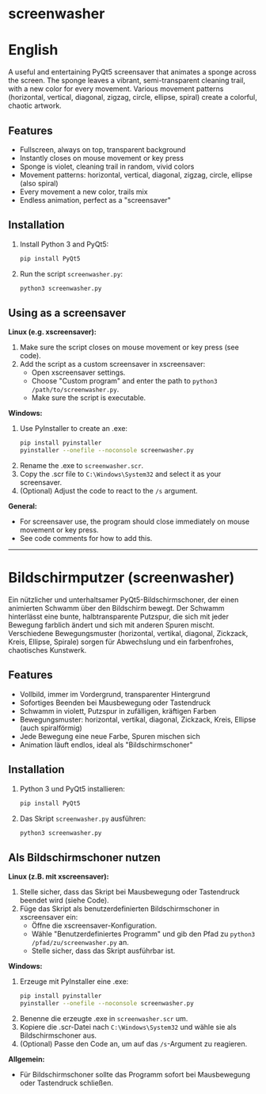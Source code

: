 # screenwasher

# English

A useful and entertaining PyQt5 screensaver that animates a sponge across the screen. The sponge leaves a vibrant, semi-transparent cleaning trail, with a new color for every movement. Various movement patterns (horizontal, vertical, diagonal, zigzag, circle, ellipse, spiral) create a colorful, chaotic artwork.

## Features
- Fullscreen, always on top, transparent background
- Instantly closes on mouse movement or key press
- Sponge is violet, cleaning trail in random, vivid colors
- Movement patterns: horizontal, vertical, diagonal, zigzag, circle, ellipse (also spiral)
- Every movement a new color, trails mix
- Endless animation, perfect as a "screensaver"

## Installation
1. Install Python 3 and PyQt5:
   ```bash
   pip install PyQt5
   ```
2. Run the script `screenwasher.py`:
   ```bash
   python3 screenwasher.py
   ```

## Using as a screensaver

**Linux (e.g. xscreensaver):**
1. Make sure the script closes on mouse movement or key press (see code).
2. Add the script as a custom screensaver in xscreensaver:
   - Open xscreensaver settings.
   - Choose "Custom program" and enter the path to `python3 /path/to/screenwasher.py`.
   - Make sure the script is executable.

**Windows:**
1. Use PyInstaller to create an .exe:
   ```bash
   pip install pyinstaller
   pyinstaller --onefile --noconsole screenwasher.py
   ```
2. Rename the .exe to `screenwasher.scr`.
3. Copy the .scr file to `C:\Windows\System32` and select it as your screensaver.
4. (Optional) Adjust the code to react to the `/s` argument.

**General:**
- For screensaver use, the program should close immediately on mouse movement or key press.
- See code comments for how to add this.

---


# Bildschirmputzer (screenwasher)

Ein nützlicher und unterhaltsamer PyQt5-Bildschirmschoner, der einen animierten Schwamm über den Bildschirm bewegt. Der Schwamm hinterlässt eine bunte, halbtransparente Putzspur, die sich mit jeder Bewegung farblich ändert und sich mit anderen Spuren mischt. Verschiedene Bewegungsmuster (horizontal, vertikal, diagonal, Zickzack, Kreis, Ellipse, Spirale) sorgen für Abwechslung und ein farbenfrohes, chaotisches Kunstwerk.

## Features
- Vollbild, immer im Vordergrund, transparenter Hintergrund
- Sofortiges Beenden bei Mausbewegung oder Tastendruck
- Schwamm in violett, Putzspur in zufälligen, kräftigen Farben
- Bewegungsmuster: horizontal, vertikal, diagonal, Zickzack, Kreis, Ellipse (auch spiralförmig)
- Jede Bewegung eine neue Farbe, Spuren mischen sich
- Animation läuft endlos, ideal als "Bildschirmschoner"

## Installation
1. Python 3 und PyQt5 installieren:
   ```bash
   pip install PyQt5
   ```
2. Das Skript `screenwasher.py` ausführen:
   ```bash
   python3 screenwasher.py
   ```

## Als Bildschirmschoner nutzen

**Linux (z.B. mit xscreensaver):**
1. Stelle sicher, dass das Skript bei Mausbewegung oder Tastendruck beendet wird (siehe Code).
2. Füge das Skript als benutzerdefinierten Bildschirmschoner in xscreensaver ein:
   - Öffne die xscreensaver-Konfiguration.
   - Wähle "Benutzerdefiniertes Programm" und gib den Pfad zu `python3 /pfad/zu/screenwasher.py` an.
   - Stelle sicher, dass das Skript ausführbar ist.

**Windows:**
1. Erzeuge mit PyInstaller eine .exe:
   ```bash
   pip install pyinstaller
   pyinstaller --onefile --noconsole screenwasher.py
   ```
2. Benenne die erzeugte .exe in `screenwasher.scr` um.
3. Kopiere die .scr-Datei nach `C:\Windows\System32` und wähle sie als Bildschirmschoner aus.
4. (Optional) Passe den Code an, um auf das `/s`-Argument zu reagieren.

**Allgemein:**
- Für Bildschirmschoner sollte das Programm sofort bei Mausbewegung oder Tastendruck schließen.


